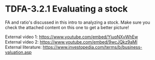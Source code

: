 # TDFA-3.2.1 Evaluating a stock

FA and ratio's discussed in this intro to analyzing a stock. Make sure you check the attached content on this one to get a better picture!

External video 1: https://www.youtube.com/embed/YjuqNXvWhEw  
External video 2: https://www.youtube.com/embed/9wcJQkz9aMI  
External literature: https://www.investopedia.com/terms/b/business-valuation.asp  
